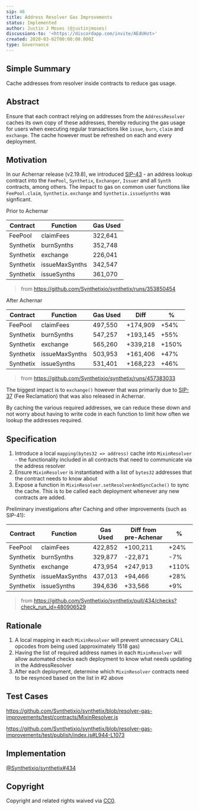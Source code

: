 ```yaml
---
sip: 46
title: Address Resolver Gas Improvements
status: Implemented
author: Justin J Moses (@justinjmoses)
discussions-to: '<https://discordapp.com/invite/AEdUHzt>'
created: 2020-03-02T00:00:00.000Z
type: Governance
---
```


<!--You can leave these HTML comments in your merged SIP and delete the visible duplicate text guides, they will not appear and may be helpful to refer to if you edit it again. This is the suggested template for new SIPs. Note that an SIP number will be assigned by an editor. When opening a pull request to submit your SIP, please use an abbreviated title in the filename, `sip-draft_title_abbrev.md`. The title should be 44 characters or less.-->

## Simple Summary

<!--"If you can't explain it simply, you don't understand it well enough." Provide a simplified and layman-accessible explanation of the SIP.-->

Cache addresses from resolver inside contracts to reduce gas usage.

## Abstract

<!--A short (~200 word) description of the technical issue being addressed.-->

Ensure that each contract relying on addresses from the `AddressResolver` caches its own copy of these addresses, thereby reducing the gas usage for users when executing regular transactions like `issue`, `burn`, `claim` and `exchange`. The cache however must be refreshed on each and every deployment.

## Motivation

<!--The motivation is critical for SIPs that want to change Synthetix. It should clearly explain why the existing protocol specification is inadequate to address the problem that the SIP solves. SIP submissions without sufficient motivation may be rejected outright.-->

In our Achernar release (v2.19.8), we introduced [SIP-43](./sip-43.md) - an address lookup contract into the `FeePool`, `Synthetix`, `Exchanger`, `Issuer` and all `Synth` contracts, among others. The impact to gas on common user functions like `FeePool.claim`, `Synthetix.exchange` and `Synthetix.issueSynths` was signficant.

Prior to Achernar

| Contract  | Function       | Gas Used |
| --------- | -------------- | -------- |
| FeePool   | claimFees      | 322,641  |
| Synthetix | burnSynths     | 352,748  |
| Synthetix | exchange       | 226,041  |
| Synthetix | issueMaxSynths | 342,547  |
| Synthetix | issueSynths    | 361,070  |

> from https://github.com/Synthetixio/synthetix/runs/353850454

After Achernar

| Contract  | Function       | Gas Used | Diff     | %     |
| --------- | -------------- | -------- | -------- | ----- |
| FeePool   | claimFees      | 497,550  | +174,909 | +54%  |
| Synthetix | burnSynths     | 547,257  | +193,145 | +55%  |
| Synthetix | exchange       | 565,260  | +339,218 | +150% |
| Synthetix | issueMaxSynths | 503,953  | +161,406 | +47%  |
| Synthetix | issueSynths    | 531,401  | +168,223 | +46%  |

> from https://github.com/Synthetixio/synthetix/runs/457383033

The biggest impact is to `exchange()` however that was primarily due to [SIP-37](./sip-37.md) (Fee Reclamation) that was also released in Achernar.

By caching the various required addresses, we can reduce these down and not worry about having to write code in each function to limit how often we lookup the addresses required.

## Specification

<!--The technical specification should describe the syntax and semantics of any new feature.-->

1. Introduce a local `mapping(bytes32 => address)` cache into `MixinResolver` - the functionality included in all contracts that need to communicate via the address resolver
2. Ensure `MixinResolver` is instantiated with a list of `bytes32` addresses that the contract needs to know about
3. Expose a function in `MixinResolver.setResolverAndSyncCache()` to sync the cache. This is to be called each deployment whenever any new contracts are added.

Preliminary investigations after Caching and other improvements (such as SIP-41):

| Contract  | Function       | Gas Used | Diff from pre-Achenar | %     |
| --------- | -------------- | -------- | --------------------- | ----- |
| FeePool   | claimFees      | 422,852  | +100,211              | +24%  |
| Synthetix | burnSynths     | 329,877  | -22,871               | -7%   |
| Synthetix | exchange       | 473,954  | +247,913              | +110% |
| Synthetix | issueMaxSynths | 437,013  | +94,466               | +28%  |
| Synthetix | issueSynths    | 394,636  | +33,566               | +9%   |

> from https://github.com/Synthetixio/synthetix/pull/434/checks?check_run_id=480906529

## Rationale

<!--The rationale fleshes out the specification by describing what motivated the design and why particular design decisions were made. It should describe alternate designs that were considered and related work, e.g. how the feature is supported in other languages. The rationale may also provide evidence of consensus within the community, and should discuss important objections or concerns raised during discussion.-->

1. A local mapping in each `MixinResolver` will prevent unnecssary CALL opcodes from being used (approximately 1518 gas)
2. Having the list of required address names in each `MixinResolver` will allow automated checks each deployment to know what needs updating in the AddressResolver
3. After each deployment, determine which `MixinResolver` contracts need to be resynced based on the list in #2 above

## Test Cases

<!--Test cases for an implementation are mandatory for SIPs but can be included with the implementation..-->

https://github.com/Synthetixio/synthetix/blob/resolver-gas-improvements/test/contracts/MixinResolver.js

https://github.com/Synthetixio/synthetix/blob/resolver-gas-improvements/test/publish/index.js#L944-L1073

## Implementation

<!--The implementations must be completed before any SIP is given status "Implemented", but it need not be completed before the SIP is "Approved". While there is merit to the approach of reaching consensus on the specification and rationale before writing code, the principle of "rough consensus and running code" is still useful when it comes to resolving many discussions of API details.-->

[@Synthetixio/synthetix#434](https://github.com/Synthetixio/synthetix/pull/434)

## Copyright

Copyright and related rights waived via [CC0](https://creativecommons.org/publicdomain/zero/1.0/).

